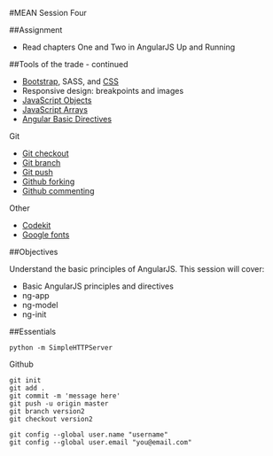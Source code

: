 #MEAN Session Four

##Assignment

* Read chapters One and Two in AngularJS Up and Running

##Tools of the trade - continued

* [Bootstrap](http://getbootstrap.com/getting-started/), SASS, and [CSS](http://getbootstrap.com/css/)
* Responsive design: breakpoints and images
* [JavaScript Objects](http://www.w3schools.com/js/js_object_definition.asp) 
* [JavaScript Arrays](http://www.w3schools.com/js/js_arrays.asp)
* [Angular Basic Directives](https://docs.angularjs.org/api/ng/directive/ngSrc)

Git  
* [Git checkout](http://git-scm.com/docs/git-checkout)
* [Git branch](http://git-scm.com/docs/git-branch)
* [Git push](http://git-scm.com/docs/git-push)
* [Github forking](https://help.github.com/articles/fork-a-repo/) 
* [Github commenting](https://help.github.com/articles/markdown-basics/)

Other
* [Codekit](https://incident57.com/codekit/)
* [Google fonts](https://www.google.com/fonts)


##Objectives

Understand the basic principles of AngularJS. This session will cover:

* Basic AngularJS principles and directives
* ng-app
* ng-model
* ng-init

##Essentials
```
python -m SimpleHTTPServer
```
Github
```
git init
git add .
git commit -m 'message here'
git push -u origin master
git branch version2
git checkout version2

git config --global user.name "username"
git config --global user.email "you@email.com"
```
